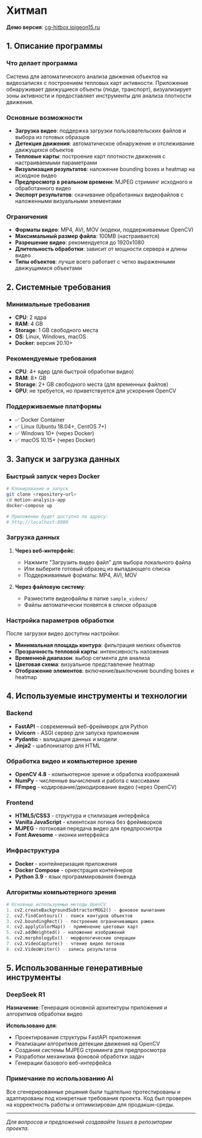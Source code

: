 # Xитмап

**Демо версия**: [cg-hitbox.ipigeon15.ru](http://cg-hitbox.ipigeon15.ru)

## 1. Описание программы

### Что делает программа
Система для автоматического анализа движения объектов на видеозаписях с построением тепловых карт активности. Приложение обнаруживает движущиеся объекты (люди, транспорт), визуализирует зоны активности и предоставляет инструменты для анализа плотности движения.

### Основные возможности
- **Загрузка видео**: поддержка загрузки пользовательских файлов и выбора из готовых образцов
- **Детекция движения**: автоматическое обнаружение и отслеживание движущихся объектов
- **Тепловые карты**: построение карт плотности движения с настраиваемыми параметрами
- **Визуализация результатов**: наложение bounding boxes и heatmap на исходное видео
- **Предпросмотр в реальном времени**: MJPEG стриминг исходного и обработанного видео
- **Экспорт результатов**: скачивание обработанных видеофайлов с наложенными визуальными элементами

### Ограничения
- **Форматы видео**: MP4, AVI, MOV (кодеки, поддерживаемые OpenCV)
- **Максимальный размер файла**: 100MB (настраивается)
- **Разрешение видео**: рекомендуется до 1920x1080
- **Длительность обработки**: зависит от мощности сервера и длины видео
- **Типы объектов**: лучше всего работает с четко выраженными движущимися объектами

## 2. Системные требования

### Минимальные требования
- **CPU**: 2 ядра
- **RAM**: 4 GB
- **Storage**: 1 GB свободного места
- **OS**: Linux, Windows, macOS
- **Docker**: версия 20.10+

### Рекомендуемые требования
- **CPU**: 4+ ядер (для быстрой обработки видео)
- **RAM**: 8+ GB
- **Storage**: 2+ GB свободного места (для временных файлов)
- **GPU**: не требуется, но приветствуется для ускорения OpenCV

### Поддерживаемые платформы
- ✅ Docker Container
- ✅ Linux (Ubuntu 18.04+, CentOS 7+)
- ✅ Windows 10+ (через Docker)
- ✅ macOS 10.15+ (через Docker)

## 3. Запуск и загрузка данных

### Быстрый запуск через Docker
```bash
# Клонирование и запуск
git clone <repository-url>
cd motion-analysis-app
docker-compose up

# Приложение будет доступно по адресу:
# http://localhost:8000
```

### Загрузка данных
1. **Через веб-интерфейс**:
   - Нажмите "Загрузить видео файл" для выбора локального файла
   - Или выберите готовый образец из выпадающего списка
   - Поддерживаемые форматы: MP4, AVI, MOV

2. **Через файловую систему**:
   - Разместите видеофайлы в папке `sample_videos/`
   - Файлы автоматически появятся в списке образцов

### Настройка параметров обработки
После загрузки видео доступны настройки:
- **Минимальная площадь контура**: фильтрация мелких объектов
- **Прозрачность тепловой карты**: интенсивность наложения
- **Временной диапазон**: выбор сегмента для анализа
- **Цветовая схема**: визуальное представление heatmap
- **Отображение элементов**: включение/выключение bounding boxes и heatmap

## 4. Используемые инструменты и технологии

### Backend
- **FastAPI** - современный веб-фреймворк для Python
- **Uvicorn** - ASGI сервер для запуска приложения
- **Pydantic** - валидация данных и модели
- **Jinja2** - шаблонизатор для HTML

### Обработка видео и компьютерное зрение
- **OpenCV 4.8** - компьютерное зрение и обработка изображений
- **NumPy** - численные вычисления и работа с массивами
- **FFmpeg** - кодирование/декодирование видео (через OpenCV)

### Frontend
- **HTML5/CSS3** - структура и стилизация интерфейса
- **Vanilla JavaScript** - клиентская логика без фреймворков
- **MJPEG** - потоковая передача видео для предпросмотра
- **Font Awesome** - иконки интерфейса

### Инфраструктура
- **Docker** - контейнеризация приложения
- **Docker Compose** - оркестрация контейнеров
- **Python 3.9** - язык программирования бэкенда

### Алгоритмы компьютерного зрения
```python
# Основные используемые методы OpenCV
1. cv2.createBackgroundSubtractorMOG2() - фоновое вычитание
2. cv2.findContours() - поиск контуров объектов
3. cv2.boundingRect() - построение ограничивающих рамок
4. cv2.applyColorMap() - применение цветовых карт
5. cv2.addWeighted() - наложение изображений
6. cv2.morphologyEx() - морфологические операции
7. cv2.VideoCapture() - чтение видео потоков
8. cv2.VideoWriter() - запись результатов
```

## 5. Использованные генеративные инструменты

### DeepSeek R1
**Назначение**: Генерация основной архитектуры приложения и алгоритмов обработки видео

**Использовано для**:
- Проектирования структуры FastAPI приложения
- Реализации алгоритмов детекции движения на OpenCV
- Создания системы MJPEG стриминга для предпросмотра
- Разработки механизма фоновой обработки задач
- Генерации базового веб-интерфейса

### Примечание по использованию AI
Все сгенерированные решения были тщательно протестированы и адаптированы под конкретные требования проекта. Код был проверен на корректность работы и оптимизирован для продакшн-среды.

---


*Для вопросов и предложений создавайте Issues в репозитории проекта.*